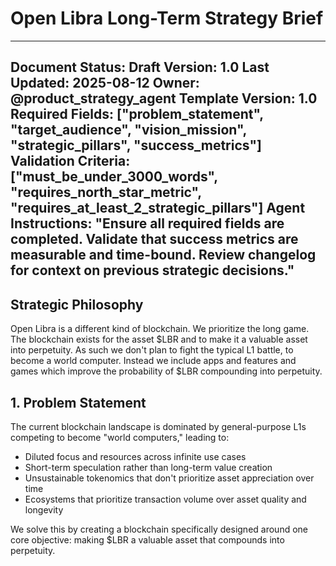 # Open Libra Long-Term Strategy Brief

---
**Document Status:** Draft
**Version:** 1.0
**Last Updated:** 2025-08-12
**Owner:** @product_strategy_agent
**Template Version:** 1.0
**Required Fields:** ["problem_statement", "target_audience", "vision_mission", "strategic_pillars", "success_metrics"]
**Validation Criteria:** ["must_be_under_3000_words", "requires_north_star_metric", "requires_at_least_2_strategic_pillars"]
**Agent Instructions:** "Ensure all required fields are completed. Validate that success metrics are measurable and time-bound. Review changelog for context on previous strategic decisions."
---

## Strategic Philosophy

Open Libra is a different kind of blockchain. We prioritize the long game. The blockchain exists for the asset $LBR and to make it a valuable asset into perpetuity. As such we don't plan to fight the typical L1 battle, to become a world computer. Instead we include apps and features and games which improve the probability of $LBR compounding into perpetuity.

## 1. Problem Statement

The current blockchain landscape is dominated by general-purpose L1s competing to become "world computers," leading to:
- Diluted focus and resources across infinite use cases
- Short-term speculation rather than long-term value creation
- Unsustainable tokenomics that don't prioritize asset appreciation over time
- Ecosystems that prioritize transaction volume over asset quality and longevity

We solve this by creating a blockchain specifically designed around one core objective: making $LBR a valuable asset that compounds into perpetuity.
